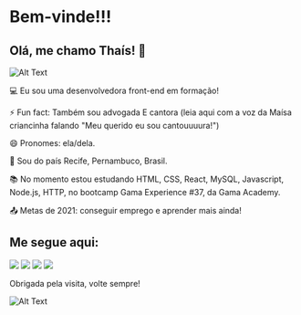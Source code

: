 

<!--
**thatzfer/thatzfer** is a ✨ _special_ ✨ repository because its `README.md` (this file) appears on your GitHub profile.

Here are some ideas to get you started:

- 🔭 I’m currently working on ...
- 🌱 I’m currently learning ...
- 👯 I’m looking to collaborate on ...
- 🤔 I’m looking for help with ...
- 💬 Ask me about ...
- 📫 How to reach me: ...
- 😄 Pronouns: ...
- ⚡ Fun fact: ...
-->
# Bem-vinde!!!

## Olá, me chamo Thaís! 👋

![Alt Text](https://media.giphy.com/media/JGH2CwqB4oqGc/giphy.gif)

:computer: Eu sou uma desenvolvedora front-end em formação! 

⚡ Fun fact: Também sou advogada E cantora (leia aqui com a voz da Maísa criancinha falando "Meu querido eu sou cantouuuura!")

😄 Pronomes: ela/dela.

:house_with_garden: Sou do país Recife, Pernambuco, Brasil.

:books: No momento estou estudando HTML, CSS, React, MySQL, Javascript, Node.js, HTTP, no bootcamp Gama Experience #37, da Gama Academy.

:outbox_tray: Metas de 2021: conseguir emprego e aprender mais ainda!
 

## Me segue aqui:

[<img src="https://img.shields.io/badge/twitter-%231DA1F2.svg?&style=for-the-badge&logo=twitter&logoColor=white" />](https://twitter.com/thaiismusic)  [<img src="https://img.shields.io/badge/linkedin-%230077B5.svg?&style=for-the-badge&logo=linkedin&logoColor=white" />](https://www.linkedin.com/in/ferrazthais/) [<img src = "https://img.shields.io/badge/instagram-%23E4405F.svg?&style=for-the-badge&logo=instagram&logoColor=white">](https://www.instagram.com/thaiismusic/) [<img src="https://img.shields.io/badge/Spotify-1ED760?&style=for-the-badge&logo=spotify&logoColor=white" />](https://open.spotify.com/artist/6rk3l4BH83MMtX4snVTZM7?si=63040c713710451b)





Obrigada pela visita, volte sempre!


![Alt Text](https://media.giphy.com/media/bFAKOOXjeypV7OJUvK/giphy.gif)
